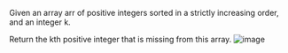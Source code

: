 Given an array arr of positive integers sorted in a strictly increasing order, and an integer k.

Return the kth positive integer that is missing from this array.
![image](https://user-images.githubusercontent.com/58635762/223106606-83ca4c1b-78a5-4ee8-8d64-575c536281bf.png)

